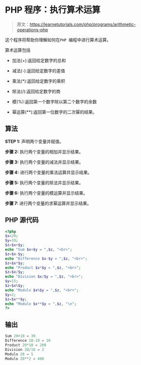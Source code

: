 # PHP 程序：执行算术运算

> 原文：<https://learnetutorials.com/php/programs/arithmetic-operations-php>

这个程序将帮助你理解如何在`PHP `编程中进行算术运算。

算术运算包括

*   加法(+):返回给定数字的总和

*   减法(-):返回给定数字的差值

*   乘法(*):返回给定数字的乘积

*   除法(/):返回给定数字的商

*   模(%):返回第一个数字除以第二个数字的余数

*   幂运算(**):返回第一位数字的二次幂的结果。

## 算法

**STEP 1:** 声明两个变量并赋值。

**步骤 2:** 执行两个变量的相加并显示结果。

**步骤 3:** 执行两个变量的减法并显示结果。

**步骤 4:** 进行两个变量的乘法运算并显示结果。

**步骤 5:** 执行两个变量的除法并显示结果。

**步骤 6:** 执行两个变量的模运算并显示结果。

**步骤 7:** 进行两个变量的求幂运算并显示结果。

## PHP 源代码

```php
<?php 
$x=20; 
$y=10; 
$z=$x+$y; 
echo "Sum $x+$y = ",$z, "<br>"; 
$z=$x-$y; 
echo "Difference $x-$y = ",$z, "<br>"; 
$z=$x*$y; 
echo "Product $x*$y = ",$z, "<br>"; 
$z=$x/$y; 
echo "Division $x/$y = ",$z, "<br>"; 
$y=15;
$z=$x%$y; 
echo "Modulo $x%$y = ",$z, "<br>"; 
$y=2;
$z=$x**$y; 
echo "Modulo $x**$y = ",$z, "\n"; 
?> 

```

## 输出

```php
Sum 20+10 = 30
Difference 20-10 = 10
Product 20*10 = 200
Division 20/10 = 2
Modulo 20 = 5
Modulo 20**2 = 400
```